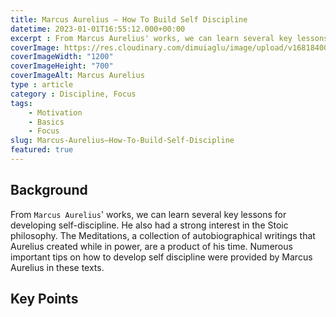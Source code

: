 ```yaml
---
title: Marcus Aurelius – How To Build Self Discipline
datetime: 2023-01-01T16:55:12.000+00:00
excerpt : From Marcus Aurelius' works, we can learn several key lessons for developing self-discipline. He also had a strong interest in the Stoic philosophy. The Meditations, a collection of autobiographical writings that Aurelius created while in power, are a product of his time. Numerous important tips on how to develop self discipline were provided by Marcus Aurelius in these texts.
coverImage: https://res.cloudinary.com/dimuiaglu/image/upload/v1681840061/marcus-aurelius_fiebur.jpg
coverImageWidth: "1200"
coverImageHeight: "700"
coverImageAlt: Marcus Aurelius
type : article
category : Discipline, Focus
tags: 
    - Motivation
    - Basics
    - Focus
slug: Marcus-Aurelius–How-To-Build-Self-Discipline
featured: true
---
```


## Background

From `Marcus Aurelius`' works, we can learn several key lessons for developing self-discipline. He also had a strong interest in the Stoic philosophy. The Meditations, a collection of autobiographical writings that Aurelius created while in power, are a product of his time. Numerous important tips on how to develop self discipline were provided by Marcus Aurelius in these texts.

## Key Points
### 